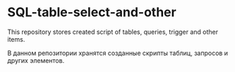# SQL-table-select-and-other

This repository stores created script of tables, queries, trigger and other items.

В данном репозитории хранятся созданные скрипты таблиц, запросов и других элементов.
